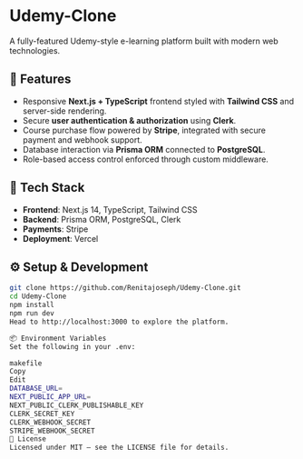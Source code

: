 # Udemy-Clone

A fully-featured Udemy-style e-learning platform built with modern web technologies.

## 🚀 Features
- Responsive **Next.js + TypeScript** frontend styled with **Tailwind CSS** and server-side rendering.
- Secure **user authentication & authorization** using **Clerk**.
- Course purchase flow powered by **Stripe**, integrated with secure payment and webhook support.
- Database interaction via **Prisma ORM** connected to **PostgreSQL**.
- Role-based access control enforced through custom middleware.

## 🧩 Tech Stack
- **Frontend**: Next.js 14, TypeScript, Tailwind CSS  
- **Backend**: Prisma ORM, PostgreSQL, Clerk  
- **Payments**: Stripe  
- **Deployment**: Vercel

## ⚙️ Setup & Development
```bash
git clone https://github.com/Renitajoseph/Udemy-Clone.git
cd Udemy-Clone
npm install
npm run dev
Head to http://localhost:3000 to explore the platform.

📦 Environment Variables
Set the following in your .env:

makefile
Copy
Edit
DATABASE_URL=
NEXT_PUBLIC_APP_URL=
NEXT_PUBLIC_CLERK_PUBLISHABLE_KEY
CLERK_SECRET_KEY
CLERK_WEBHOOK_SECRET
STRIPE_WEBHOOK_SECRET
📄 License
Licensed under MIT – see the LICENSE file for details.
